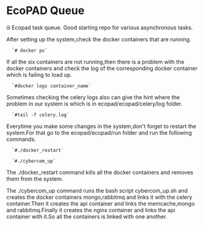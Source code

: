 EcoPAD Queue
====
iii
Ecopad task queue. Good starting repo for various asynchronous tasks. 

After setting up the system,check the docker containers that are running.

      `# docker ps`
      
If all the six containers are not running,then there is a problem with the docker containers and check the log of the corresponding docker container which is failing to load up.
      
      `#docker logs container_name`
      
Sometimes checking the celery logs also can give the hint where the problem in our system is which is in ecopad/ecopad/celery/log folder.

      `#tail -f celery.log`
      
Everytime you make some changes in the system,don't forget to restart the system.For that go to the ecopad/ecopad/run folder and run the following commands.

      `#./docker_restart`
      
      `#./cybercom_up`
      
The ./docker_restart command kills all the docker containers and removes them from the system.

The ./cybercom_up command runs the bash script cybercom_up.sh and creates the docker containers mongo,rabbitmq and links it with the celery container.Then it creates the api container and links the memcache,mongo and rabbitmq.Finally it creates the nginx container and links the api container with it.So all the containers is linked with one another.
